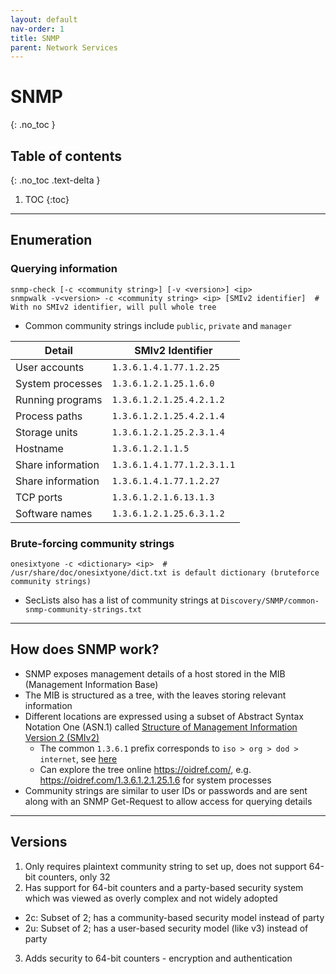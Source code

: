 ```yaml
---
layout: default
nav-order: 1
title: SNMP
parent: Network Services
---
```


# SNMP
{: .no_toc }

## Table of contents
{: .no_toc .text-delta }

1. TOC
{:toc}

---

## Enumeration
### Querying information
```shell
snmp-check [-c <community string>] [-v <version>] <ip>
snmpwalk -v<version> -c <community string> <ip> [SMIv2 identifier]  # With no SMIv2 identifier, will pull whole tree
```
- Common community strings include `public`, `private` and `manager`

| Detail | SMIv2 Identifier |
| --- | --- |
| User accounts | `1.3.6.1.4.1.77.1.2.25` |
| System processes | `1.3.6.1.2.1.25.1.6.0` |
| Running programs | `1.3.6.1.2.1.25.4.2.1.2` |
| Process paths | `1.3.6.1.2.1.25.4.2.1.4` |
| Storage units | `1.3.6.1.2.1.25.2.3.1.4` |
| Hostname | `1.3.6.1.2.1.1.5` |
| Share information | `1.3.6.1.4.1.77.1.2.3.1.1` |
| Share information | `1.3.6.1.4.1.77.1.2.27` |
| TCP ports | `1.3.6.1.2.1.6.13.1.3` |
| Software names | `1.3.6.1.2.1.25.6.3.1.2` |

### Brute-forcing community strings
```shell
onesixtyone -c <dictionary> <ip>  # /usr/share/doc/onesixtyone/dict.txt is default dictionary (bruteforce community strings)
```
- SecLists also has a list of community strings at `Discovery/SNMP/common-snmp-community-strings.txt`

---

## How does SNMP work?
- SNMP exposes management details of a host stored in the MIB (Management Information Base)
- The MIB is structured as a tree, with the leaves storing relevant information
- Different locations are expressed using a subset of Abstract Syntax Notation One (ASN.1) called [Structure of Management Information Version 2 (SMIv2)](https://tools.ietf.org/html/rfc2578)
    - The common `1.3.6.1` prefix corresponds to `iso > org > dod > internet`, see [here](https://www.iana.org/assignments/smi-numbers/smi-numbers.xhtml)
    - Can explore the tree online <https://oidref.com/>, e.g. <https://oidref.com/1.3.6.1.2.1.25.1.6> for system processes
- Community strings are similar to user IDs or passwords and are sent along with an SNMP Get-Request to allow access for querying details

---

## Versions
1. Only requires plaintext community string to set up, does not support 64-bit counters, only 32
2. Has support for 64-bit counters and a party-based security system which was viewed as overly complex and not widely adopted
- 2c: Subset of 2; has a community-based security model instead of party
- 2u: Subset of 2; has a user-based security model (like v3) instead of party
3. Adds security to 64-bit counters - encryption and authentication
